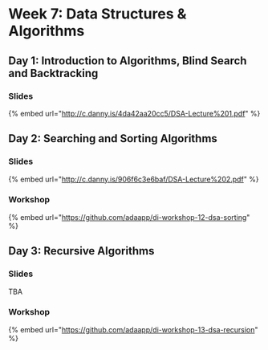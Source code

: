 # Week 7: Data Structures & Algorithms

## Day 1: Introduction to Algorithms, Blind Search and Backtracking

### Slides

{% embed url="http://c.danny.is/4da42aa20cc5/DSA-Lecture%201.pdf" %}

## Day 2: Searching and Sorting Algorithms

### Slides

{% embed url="http://c.danny.is/906f6c3e6baf/DSA-Lecture%202.pdf" %}

### Workshop

{% embed url="https://github.com/adaapp/di-workshop-12-dsa-sorting" %}

## Day 3: Recursive Algorithms

### Slides

TBA

### Workshop

{% embed url="https://github.com/adaapp/di-workshop-13-dsa-recursion" %}

